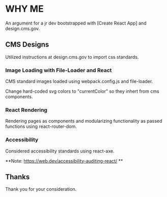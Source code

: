 # WHY ME

An argument for a jr dev bootstrapped with [Create React App] and design.cms.gov.

## CMS Designs

Utilized instructions at design.cms.gov to import css standards.

### Image Loading with File-Loader and React

CMS standard images loaded using webpack.config.js and file-loader.

Change hard-coded svg colors to "currentColor" so they inhert from cms components.

### React Rendering

Rendering pages as components and modularizing functionality as passed functions using react-router-dom.

### Accessibility

Considered accessibility standards using react-axe.

**Note: https://web.dev/accessibility-auditing-react/ **

## Thanks

Thank you for your consideration.
